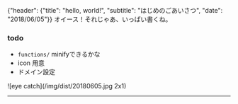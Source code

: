 {"header": {"title": "hello, world!", "subtitle": "はじめのごあいさつ", "date": "2018/06/05"}}
オイース！それじゃあ、いっぱい書くね。

### todo
- `functions/` minifyできるかな
- icon 用意
- ドメイン設定

![eye catch](/img/dist/20180605.jpg 2x1)

---